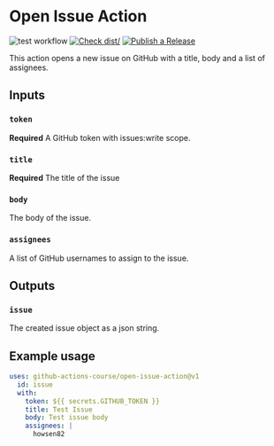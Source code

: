 # Open Issue Action

![test workflow](https://github.com/github-actions-course/open-issue-action/actions/workflows/test.yml/badge.svg?event=push&branch=main)
[![Check dist/](https://github.com/github-actions-repo/open-issue-action/actions/workflows/check-dist.yml/badge.svg)](https://github.com/github-actions-repo/open-issue-action/actions/workflows/check-dist.yml)
[![Publish a Release](https://github.com/github-actions-repo/open-issue-action/actions/workflows/release.yaml/badge.svg)](https://github.com/github-actions-repo/open-issue-action/actions/workflows/release.yaml)

This action opens a new issue on GitHub with a title, body and a list of assignees.

## Inputs

### `token`

**Required** A GitHub token with issues:write scope.

### `title`

**Required** The title of the issue

### `body`

The body of the issue.

### `assignees`

A list of GitHub usernames to assign to the issue.

## Outputs

### `issue`

The created issue object as a json string.

## Example usage

```yaml
uses: github-actions-course/open-issue-action@v1
  id: issue
  with:
    token: ${{ secrets.GITHUB_TOKEN }}
    title: Test Issue
    body: Test issue body
    assignees: |
      howsen82
```
